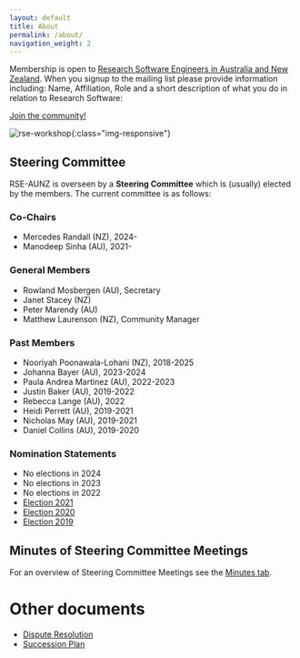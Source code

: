 ```yaml
---
layout: default
title: About
permalink: /about/
navigation_weight: 2
---
```


Membership is open to [Research Software Engineers in Australia and New Zealand](https://rse-aunz.github.io/). When you signup to the mailing list please provide information including: Name, Affiliation, Role and a short description of what you do in relation to Research Software:

<a class="rse rse-join" href="{{ site.sign_up }}">Join the community!</a>

![rse-workshop](/assets/RSE-Members-2024-07-04.png){:class="img-responsive"}

## Steering Committee

RSE-AUNZ is overseen by a __Steering Committee__ which is (usually) elected by the members.
The current committee is as follows:

### Co-Chairs
- Mercedes Randall (NZ), 2024-
- Manodeep Sinha (AU), 2021-

### General Members
- Rowland Mosbergen (AU), Secretary
- Janet Stacey (NZ)
- Peter Marendy (AU)
- Matthew Laurenson (NZ), Community Manager

### Past Members
- Nooriyah Poonawala-Lohani (NZ), 2018-2025
- Johanna Bayer (AU), 2023-2024
- Paula Andrea Martinez (AU), 2022-2023
- Justin Baker (AU), 2019-2022
- Rebecca Lange (AU), 2022
- Heidi Perrett (AU), 2019-2021
- Nicholas May (AU), 2019-2021
- Daniel Collins (AU), 2019-2020


### Nomination Statements
- No elections in 2024
- No elections in 2023
- No elections in 2022
- [Election 2021](https://github.com/rse-aunz/organisation/blob/master/Elections/2021/nominations.md)
- [Election 2020](https://github.com/rse-aunz/organisation/blob/master/Elections/2020/nominations.md)
- [Election 2019](https://github.com/rse-aunz/organisation/blob/master/Elections/2019/nominations.md)


## Minutes of Steering Committee Meetings

For an overview of Steering Committee Meetings see the [Minutes tab](/minutes/).

# Other documents

- [Dispute Resolution](/assets/RSE-AUNZ_Dispute_Resolution.pdf)
- [Succession Plan](/assets/RSE-AUNZ_Steering_Committee_Succession_Plan.pdf)

